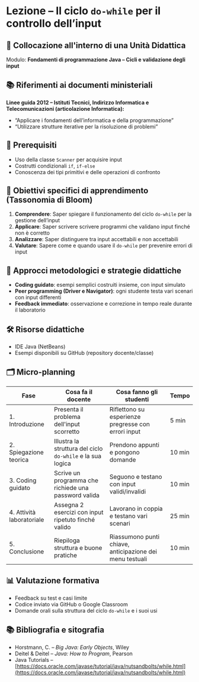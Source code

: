 # Lezione – Il ciclo `do-while` per il controllo dell’input

## 📌 Collocazione all'interno di una Unità Didattica

Modulo: **Fondamenti di programmazione Java – Cicli e validazione degli input**

## 📚 Riferimenti ai documenti ministeriali

**Linee guida 2012 – Istituti Tecnici, Indirizzo Informatica e Telecomunicazioni (articolazione Informatica):**

* “Applicare i fondamenti dell’informatica e della programmazione”
* “Utilizzare strutture iterative per la risoluzione di problemi”

## 🧠 Prerequisiti

* Uso della classe `Scanner` per acquisire input
* Costrutti condizionali `if`, `if-else`
* Conoscenza dei tipi primitivi e delle operazioni di confronto

## 🎯 Obiettivi specifici di apprendimento (Tassonomia di Bloom)

1. **Comprendere**: Saper spiegare il funzionamento del ciclo `do-while` per la gestione dell’input
2. **Applicare**: Saper scrivere scrivere programmi che validano input finché non è corretto
3. **Analizzare**: Saper distinguere tra input accettabili e non accettabili
4. **Valutare**: Sapere come  e quando usare il `do-while` per prevenire errori di input

## 🧩 Approcci metodologici e strategie didattiche

* **Coding guidato**: esempi semplici costruiti insieme, con input simulato
* **Peer programming (Driver e Navigator)**: ogni studente testa vari scenari con input differenti
* **Feedback immediato**: osservazione e correzione in tempo reale durante il laboratorio

## 🛠️ Risorse didattiche

* IDE Java (NetBeans)
* Esempi disponibili su GitHub (repository docente/classe)

## 🗂️ Micro-planning

| Fase                      | Cosa fa il docente                                         | Cosa fanno gli studenti                                  | Tempo  |
| ------------------------- | ---------------------------------------------------------- | -------------------------------------------------------- | ------ |
| 1. Introduzione           | Presenta il problema dell'input scorretto                  | Riflettono su esperienze pregresse con errori input      | 5 min  |
| 2. Spiegazione teorica    | Illustra la struttura del ciclo `do-while` e la sua logica | Prendono appunti e pongono domande                       | 10 min |
| 3. Coding guidato         | Scrive un programma che richiede una password valida       | Seguono e testano con input validi/invalidi              | 10 min |
| 4. Attività laboratoriale | Assegna 2 esercizi con input ripetuto finché valido        | Lavorano in coppia e testano vari scenari                | 25 min |
| 5. Conclusione            | Riepiloga struttura e buone pratiche                       | Riassumono punti chiave, anticipazione dei menu testuali | 10 min |

## 📊 Valutazione formativa

* Feedback su test e casi limite
* Codice inviato via GitHub o Google Classroom
* Domande orali sulla struttura del ciclo `do-while` e i suoi usi

## 📚 Bibliografia e sitografia

* Horstmann, C. – *Big Java: Early Objects*, Wiley
* Deitel & Deitel – *Java: How to Program*, Pearson
* Java Tutorials – [https://docs.oracle.com/javase/tutorial/java/nutsandbolts/while.html](https://docs.oracle.com/javase/tutorial/java/nutsandbolts/while.html)

